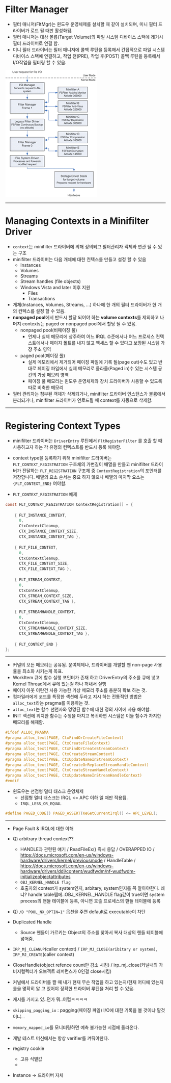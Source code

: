 # Filter Manager
+ 필터 매니저(FltMgr)는 윈도우 운영체제를 설치할 때 같이 설치되며, 미니 필터 드라이버가 로드 될 때만 활성화됨.
+ 필터 매니저는 대상 볼륨(Target Volume)의 파일 시스템 디바이스 스택에 레거시 필터 드라이버로 연결 함.
+ 미니 필터 드라이버는 필터 매니저에 콜백 루틴을 등록해서 간접적으로 파일 시스템 디바이스 스택에 연결하고, 작업 전(PRE), 작업 후(POST) 콜백 루틴을 등록해서 I/O작업을 필터링 할 수 있음.

![](../img/driver/filter-manager-architecture-1.gif)

---

# Managing Contexts in a Minifilter Driver
+ `context`는 minifilter 드라이버에 의해 정의되고 필터관리자 객체와 연관 될 수 있는 구조
+ minifilter 드라이버는 다음 개체에 대한 컨텍스를 만들고 설정 할 수 있음
  - Instances
  - Volumes
  - Streams
  - Stream handles (file objects)
  - Windows Vista and later 이후 지원
    * Files
    * Transactions
+ 개체(Instances, Volumes, Streams, ...) 하나에 한 개의 필터 드라이버가 한 개의 컨텍스를 설정 할 수 있음.
+ **nonpaged pool**에서 반드시 할당 되어야 하는 **volume contexts**를 제외하고 나머지 contexts는 paged or nonpaged pool에서 할당 될 수 있음.
  - nonpaged pool(비페이징 풀)
    * 언제나 실제 메모리에 상주하여 어느 IRQL 수준에서나 어느 프로세스 컨텍스트에서나 페이지 폴트를 내지 않고 엑세스 할 수 있다고 보장된 시스템 가장 주소 영역
  - paged pool(페이징 풀)
    * 실제 메모리에서 제거되어 페이징 파일에 기록 될(page out)수도 있고 반대로 페이징 파일에서 실제 메모리로 올라올(Paged in)수 있는 시스템 공간의 가상 메모리 영역
    * 페이징 풀 메모리는 윈도우 운영체제와 장치 드라이버가 사용할 수 있도록 따로 비축한 메모리
+ 필터 관리자는 첨부된 객체가 삭제되거나, minifilter 드라이버 인스턴스가 볼륨에서 분리되거나, minifilter 드라이버가 언로드될 때 context를 자동으로 삭제함.

---

# Registering Context Types
+ minifilter 드라이버는 `DriverEntry` 루틴에서 `FltRegisterFilter` 를 호출 할 때 사용하고자 하는 각 유형의 컨텍스트를 반드시 등록 해야함.
+ context type을 등록하기 위해 minifilter 드라이버는 `FLT_CONTEXT_REGISTRATION` 구조체의 가변길이 배열을 만들고 minifilter 드라이버가 전달하는 `FLT_REGISTRATION` 구조체 중 `ContextRegistration`의 포인터를 저장합니다. 배열의 요소 순서는 중요 하지 않으나 배열의 마지막 요소는 `{FLT_CONTEXT_END}` 여야함.

+ `FLT_CONTEXT_REGISTRATION` 예제

```c
const FLT_CONTEXT_REGISTRATION ContextRegistration[] = {

    { FLT_INSTANCE_CONTEXT,
      0,
      CtxContextCleanup,
      CTX_INSTANCE_CONTEXT_SIZE,
      CTX_INSTANCE_CONTEXT_TAG },

    { FLT_FILE_CONTEXT,
      0,
      CtxContextCleanup,
      CTX_FILE_CONTEXT_SIZE,
      CTX_FILE_CONTEXT_TAG },

    { FLT_STREAM_CONTEXT,
      0,
      CtxContextCleanup,
      CTX_STREAM_CONTEXT_SIZE,
      CTX_STREAM_CONTEXT_TAG },

    { FLT_STREAMHANDLE_CONTEXT,
      0,
      CtxContextCleanup,
      CTX_STREAMHANDLE_CONTEXT_SIZE,
      CTX_STREAMHANDLE_CONTEXT_TAG },

    { FLT_CONTEXT_END }
};
```

---
+ 커널의 모든 메모리는 공유됨. 운여체제나, 드라이버를 개발할 땐 non-page 사용률을 최소화 시키는게 목표.
+ WorkItem 큐에 함수 실행 포인터가 존재 하고 DriverEntry의 주소를 큐에 넣고 Kernel Thread에서 큐에 있는걸 하나 꺼내서 실행
+ 페이지 아웃 이란건 사용 가능한 가상 메모리 주소를 충분히 확보 하는 것.
+ 컴파일러에게 코드를 특정한 섹션에 두라고 지시 하는 전통적인 방법은 `alloc_text`라는 pragma를 이용하는 것.
+ `alloc_text`는 함수 선언자와 명명된 함수에 대한 정의 사이에 사용 해야함.
+ INIT 섹션에 위치한 함수는 수행을 마치고 복귀하면 시스템은 이들 함수가 차지한 메모리를 해제함.

```c
#ifdef ALLOC_PRAGMA
#pragma alloc_text(PAGE, CtxFindOrCreateFileContext)
#pragma alloc_text(PAGE, CtxCreateFileContext)
#pragma alloc_text(PAGE, CtxFindOrCreateStreamContext)
#pragma alloc_text(PAGE, CtxCreateStreamContext)
#pragma alloc_text(PAGE, CtxUpdateNameInStreamContext)
#pragma alloc_text(PAGE, CtxCreateOrReplaceStreamHandleContext)
#pragma alloc_text(PAGE, CtxCreateStreamHandleContext)
#pragma alloc_text(PAGE, CtxUpdateNameInStreamHandleContext)
#endif
```
+ 윈도우는 선점형 멀티 태스크 운영체제
  - 선점형 멀티 태스크는 IRQL <= APC 이하 일 때만 적용됨.
  - `IRQL_LESS_OR_EQUAL`

```c
#define PAGED_CODE() PAGED_ASSERT(KeGetCurrentIrql() <= APC_LEVEL);
```

---
+ Page Fault & IRQL에 대한 이해

+ Q) arbitrary thread context??
  - HANDLE과 관련된 얘기 / ReadFileEx() 즉시 응답 / OVERAPPED IO / https://docs.microsoft.com/en-us/windows-hardware/drivers/kernel/previousmode / HandleTable / https://docs.microsoft.com/en-us/windows-hardware/drivers/ddi/content/wudfwdm/nf-wudfwdm-initializeobjectattributes
  - `OBJ_KERNEL_HANDLE flag`
  - 호출자의 context가 system인지, arbitary, system인지를 꼭 알아야한다. 왜냐? handle table땜에..OBJ_KERNEL_HANDLE flag값이 true이면 system process의 핸들 테이블에 등록, 아니면 호출 프로세스의 핸들 테이블에 등록
+ Q) `/D "POOL_NX_OPTIN=1"` 옵션을 주면 default로 executable이 차단

+ Duplicated Handle
  - Source 핸들이 가르키는 Object의 주소를 찾아서 복사 대상의 핸들 테이블에 넣어줌.
+ `IRP_Mj_CLEANUP`(caller context) / `IRP_MJ_CLOSE(aribitary or system)`, <br>
  `IRP_MJ_CREATE`(caller context)
+ CloseHandle(object refence count만 감소 시킴) / irp_mj_close(커널내의 가비지컬렉터가 오브젝트 레퍼런스가 0인걸 close시킴)
+ 커널에서 드라이버를 짤 때 내가 현재 무슨 작업을 하고 있는지/현재 어디에 있는지를을 명확히 알 고 있어야 정확한 드라이버 루틴을 처리 할 수 있음.
+ 캐시를 가지고 있..던가 뭐..어렵ㅋㅋㅋㅋ
+ `skipping_pagging_io` : pagging(페이징 파일) I/O에 대한 기록을 볼 것이냐 말것이냐...
+ `memory_mapped_io`를 모니터링하면 예측 불가능한 시점에 올라온다.
+ 개발 테스트 머신에서는 항상 verifier를 켜둬야한다.
+ registry cookie
  - 고유 식별값
  - 
+ Instance -> 드라이버 자체
